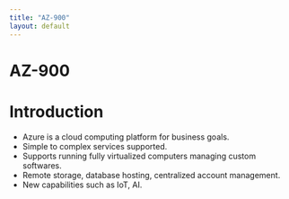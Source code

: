 ```yaml
---
title: "AZ-900"
layout: default
---
```


# AZ-900

# Introduction

- Azure is a cloud computing platform for business goals.
- Simple to complex services supported.
- Supports running fully virtualized computers managing custom softwares.
- Remote storage, database hosting, centralized account management.
- New capabilities such as IoT, AI.
